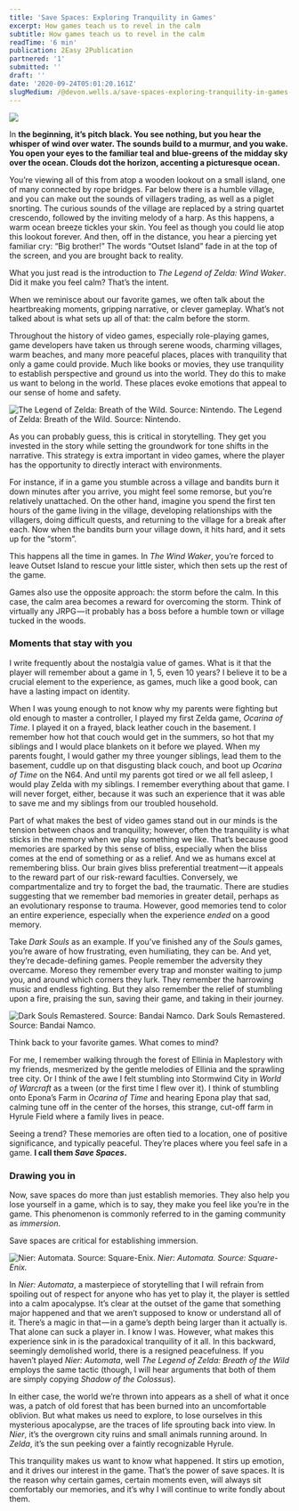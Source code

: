 ```yaml
---
title: 'Save Spaces: Exploring Tranquility in Games'
excerpt: How games teach us to revel in the calm
subtitle: How games teach us to revel in the calm
readTime: '6 min'
publication: 2Easy 2Publication
partnered: '1'
submitted: ''
draft: ''
date: '2020-09-24T05:01:20.161Z'
slugMedium: /@devon.wells.a/save-spaces-exploring-tranquility-in-games-4e9baa93abe7
---
```


![](https://cdn-images-1.medium.com/max/800/1*5xCVfiaOewq4e8wLZ0f8rQ.png)

In **the beginning, it’s pitch black. You see nothing, but you hear the whisper of wind over water. The sounds build to a murmur, and you wake. You open your eyes to the familiar teal and blue-greens of the midday sky over the ocean. Clouds dot the horizon, accenting a picturesque ocean.**

You’re viewing all of this from atop a wooden lookout on a small island, one of many connected by rope bridges. Far below there is a humble village, and you can make out the sounds of villagers trading, as well as a piglet snorting. The curious sounds of the village are replaced by a string quartet crescendo, followed by the inviting melody of a harp. As this happens, a warm ocean breeze tickles your skin. You feel as though you could lie atop this lookout forever. And then, off in the distance, you hear a piercing yet familiar cry: “Big brother!” The words “Outset Island” fade in at the top of the screen, and you are brought back to reality.

What you just read is the introduction to _The Legend of Zelda: Wind Waker_. Did it make you feel calm? That’s the intent.

When we reminisce about our favorite games, we often talk about the heartbreaking moments, gripping narrative, or clever gameplay. What’s not talked about is what sets up all of that: the calm before the storm.

Throughout the history of video games, especially role-playing games, game developers have taken us through serene woods, charming villages, warm beaches, and many more peaceful places, places with tranquility that only a game could provide. Much like books or movies, they use tranquility to establish perspective and ground us into the world. They do this to make us want to belong in the world. These places evoke emotions that appeal to our sense of home and safety.

![The Legend of Zelda: Breath of the Wild. Source: Nintendo.](https://cdn-images-1.medium.com/max/2560/1*UD8AE7pDGFz3IJzw14O-lQ.jpeg)
The Legend of Zelda: Breath of the Wild. Source: Nintendo.

As you can probably guess, this is critical in storytelling. They get you invested in the story while setting the groundwork for tone shifts in the narrative. This strategy is extra important in video games, where the player has the opportunity to directly interact with environments.

For instance, if in a game you stumble across a village and bandits burn it down minutes after you arrive, you might feel some remorse, but you’re relatively unattached. On the other hand, imagine you spend the first ten hours of the game living in the village, developing relationships with the villagers, doing difficult quests, and returning to the village for a break after each. Now when the bandits burn your village down, it hits hard, and it sets up for the “storm”.

This happens all the time in games. In _The Wind Waker_, you’re forced to leave Outset Island to rescue your little sister, which then sets up the rest of the game.

Games also use the opposite approach: the storm before the calm. In this case, the calm area becomes a reward for overcoming the storm. Think of virtually any JRPG — it probably has a boss before a humble town or village tucked in the woods.

### Moments that stay with you

I write frequently about the nostalgia value of games. What is it that the player will remember about a game in 1, 5, even 10 years? I believe it to be a crucial element to the experience, as games, much like a good book, can have a lasting impact on identity.

When I was young enough to not know why my parents were fighting but old enough to master a controller, I played my first Zelda game, _Ocarina of Time_. I played it on a frayed, black leather couch in the basement. I remember how hot that couch would get in the summers, so hot that my siblings and I would place blankets on it before we played. When my parents fought, I would gather my three younger siblings, lead them to the basement, cuddle up on that disgusting black couch, and boot up _Ocarina of Time_ on the N64. And until my parents got tired or we all fell asleep, I would play Zelda with my siblings. I remember everything about that game. I will never forget, either, because it was such an experience that it was able to save me and my siblings from our troubled household.

Part of what makes the best of video games stand out in our minds is the tension between chaos and tranquility; however, often the tranquility is what sticks in the memory when we play something we like. That’s because good memories are sparked by this sense of bliss, especially when the bliss comes at the end of something or as a relief. And we as humans excel at remembering bliss. Our brain gives bliss preferential treatment — it appeals to the reward part of our risk-reward faculties. Conversely, we compartmentalize and try to forget the bad, the traumatic. There are studies suggesting that we remember bad memories in greater detail, perhaps as an evolutionary response to trauma. However, good memories tend to color an entire experience, especially when the experience _ended_ on a good memory.

Take _Dark Souls_ as an example. If you’ve finished any of the _Souls_ games, you’re aware of how frustrating, even humiliating, they can be. And yet, they’re decade-defining games. People remember the adversity they overcame. Moreso they remember every trap and monster waiting to jump you, and around which corners they lurk. They remember the harrowing music and endless fighting. But they also remember the relief of stumbling upon a fire, praising the sun, saving their game, and taking in their journey.

![Dark Souls Remastered. Source: Bandai Namco.](https://cdn-images-1.medium.com/max/2560/1*lgLb5YQMqSY0Sk43qKfNzA.jpeg)
Dark Souls Remastered. Source: Bandai Namco.

Think back to your favorite games. What comes to mind?

For me, I remember walking through the forest of Ellinia in Maplestory with my friends, mesmerized by the gentle melodies of Ellinia and the sprawling tree city. Or I think of the awe I felt stumbling into Stormwind City in _World of Warcraft_ as a tween (or the first time I flew over it). I think of stumbling onto Epona’s Farm in _Ocarina of Time_ and hearing Epona play that sad, calming tune off in the center of the horses, this strange, cut-off farm in Hyrule Field where a family lives in peace.

Seeing a trend? These memories are often tied to a location, one of positive significance, and typically peaceful. They’re places where you feel safe in a game. **I call them _Save Spaces_.**

### Drawing you in

Now, save spaces do more than just establish memories. They also help you lose yourself in a game, which is to say, they make you feel like you’re in the game. This phenomenon is commonly referred to in the gaming community as _immersion_.

Save spaces are critical for establishing immersion.

![_Nier: Automata. Source: Square-Enix._](https://cdn-images-1.medium.com/max/600/1*rvTsXdwyLOA17vKICX3SlA.jpeg)
_Nier: Automata. Source: Square-Enix._

In _Nier: Automata_, a masterpiece of storytelling that I will refrain from spoiling out of respect for anyone who has yet to play it, the player is settled into a calm apocalypse. It’s clear at the outset of the game that something major happened and that we aren’t supposed to know or understand all of it. There’s a magic in that — in a game’s depth being larger than it actually is. That alone can suck a player in. I know I was. However, what makes this experience sink in is the paradoxical tranquility of it all. In this backward, seemingly demolished world, there is a resigned peacefulness. If you haven’t played _Nier: Automata_, well _The Legend of Zelda: Breath of the Wild_ employs the same tactic (though, I will hear arguments that both of them are simply copying _Shadow of the Colossus_).

In either case, the world we’re thrown into appears as a shell of what it once was, a patch of old forest that has been burned into an uncomfortable oblivion. But what makes us need to explore, to lose ourselves in this mysterious apocalypse, are the traces of life sprouting back into view. In _Nier_, it’s the overgrown city ruins and small animals running around. In _Zelda_, it’s the sun peeking over a faintly recognizable Hyrule.

This tranquility makes us want to know what happened. It stirs up emotion, and it drives our interest in the game. That’s the power of save spaces. It is the reason why certain games, certain moments even, will always sit comfortably our memories, and it’s why I will continue to write fondly about them.